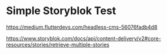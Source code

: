 # Simple Storyblok Test

https://medium.flutterdevs.com/headless-cms-56076fadb4d8

https://www.storyblok.com/docs/api/content-delivery/v2#core-resources/stories/retrieve-multiple-stories